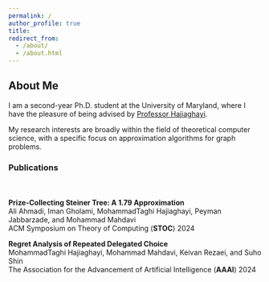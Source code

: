 ```yaml
---
permalink: /
author_profile: true
title:
redirect_from: 
  - /about/
  - /about.html
---
```

## About Me
I am a second-year Ph.D. student at the University of Maryland, where I have the pleasure of being advised by [Professor Hajiaghayi](https://www.cs.umd.edu/~hajiagha/).

My research interests are broadly within the field of theoretical computer science, with a specific focus on approximation algorithms for graph problems.

### Publications
<div style="line-height:150%;">
    <br>
</div>

**Prize-Collecting Steiner Tree: A $1.79$ Approximation** \
  Ali Ahmadi, Iman Gholami, MohammadTaghi Hajiaghayi, Peyman Jabbarzade, and Mohammad Mahdavi\
  ACM Symposium on Theory of Computing (**STOC**) 2024

**Regret Analysis of Repeated Delegated Choice** \
  MohammadTaghi Hajiaghayi, Mohammad Mahdavi, Keivan Rezaei, and Suho Shin\
  The Association for the Advancement of Artificial Intelligence (**AAAI**) 2024
  
  
